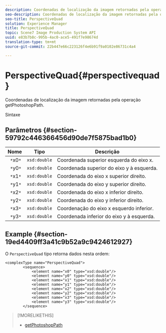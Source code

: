 ```yaml
---
description: Coordenadas de localização da imagem retornadas pela operação getPhotoshopPath.
seo-description: Coordenadas de localização da imagem retornadas pela operação getPhotoshopPath.
seo-title: PerspectiveQuad
solution: Experience Manager
title: PerspectiveQuad
topic: Scene7 Image Production System API
uuid: e83b7b8c-995b-4ac0-ace5-491f7e98674d
translation-type: tm+mt
source-git-commit: 22b447e66c223126f4e6b91f9a0102e86731c4a4

---
```



# PerspectiveQuad{#perspectivequad}

Coordenadas de localização da imagem retornadas pela operação getPhotoshopPath.

Sintaxe

## Parâmetros {#section-59792c446366456d90de7f5875bad1b0}

| Nome | Tipo | Descrição |
|---|---|---|
| ` *`x0`*` | `xsd:double` | Coordenada superior esquerda do eixo x. |
| ` *`y0`*` | `xsd:double` | Coordenada superior do eixo y à esquerda. |
| ` *`x1`*` | `xsd:double` | Coordenada do eixo x superior direito. |
| ` *`y1`*` | `xsd:double` | Coordenada do eixo y superior direito. |
| ` *`x2`*` | `xsd:double` | Coordenada do eixo x inferior direito. |
| ` *`y2`*` | `xsd:double` | Coordenada do eixo y inferior direito. |
| ` *`x3`*` | `xsd:double` | Coordenação do eixo x esquerdo inferior. |
| ` *`y3`*` | `xsd:double` | Coordenada inferior do eixo y à esquerda. |

## Example {#section-19ed4409ff3a41c9b52a9c9424612927}

O `PerspectiveQuad` tipo retorna dados nesta ordem:

```
<complexType name="PerspectiveQuad">
        <sequence>
            <element name="x0" type="xsd:double"/>
            <element name="y0" type="xsd:double"/>
            <element name="x1" type="xsd:double"/>
            <element name="y1" type="xsd:double"/>
            <element name="x2" type="xsd:double"/>
            <element name="y2" type="xsd:double"/>
            <element name="x3" type="xsd:double"/>
            <element name="y3" type="xsd:double"/>
        </sequence>
```

>[!MORELIKETHIS]
>
>* [getPhotoshopPath](../../operations/c-operations-intro/c-methods/r-get-photoshop-path.md#reference-545f902f84194951ac04e947fdc803b9)

